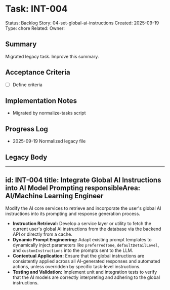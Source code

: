 # Task: INT-004
Status: Backlog
Story: 04-set-global-ai-instructions
Created: 2025-09-19
Type: chore
Related:
Owner:

## Summary
Migrated legacy task. Improve this summary.

## Acceptance Criteria
- [ ] Define criteria

## Implementation Notes
- Migrated by normalize-tasks script

## Progress Log
- 2025-09-19 Normalized legacy file

## Legacy Body

---
id: INT-004
title: Integrate Global AI Instructions into AI Model Prompting
responsibleArea: AI/Machine Learning Engineer
---
Modify the AI core services to retrieve and incorporate the user's global AI instructions into its prompting and response generation process.
*   **Instruction Retrieval:** Develop a service layer or utility to fetch the current user's global AI instructions from the database via the backend API or directly from a cache.
*   **Dynamic Prompt Engineering:** Adapt existing prompt templates to dynamically inject parameters like `preferredTone`, `defaultDetailLevel`, and `customInstructions` into the prompts sent to the LLM.
*   **Contextual Application:** Ensure that the global instructions are consistently applied across all AI-generated responses and automated actions, unless overridden by specific task-level instructions.
*   **Testing and Validation:** Implement unit and integration tests to verify that the AI models are correctly interpreting and adhering to the global instructions.
